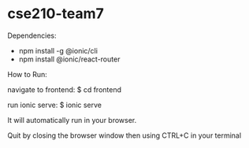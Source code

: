 # cse210-team7

Dependencies:
* npm install -g @ionic/cli
* npm install @ionic/react-router

How to Run:

navigate to frontend: $ cd frontend

run ionic serve: $ ionic serve

It will automatically run in your browser.

Quit by closing the browser window then using CTRL+C in your terminal
